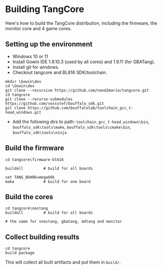 # Building TangCore

Here's how to build the TangCore distribution, including the firmware, the monitor core and 4 game cores.

## Setting up the environment

* Windows 10 or 11
* Install Gowin IDE 1.9.10.3 (used by all cores) and 1.9.11 (for GBATang). 
* Install git for windows.
* Checkout tangcore and BL616 SDK/toolchain.
```batch
mkdir \Gowin\dev
cd \Gowin\dev
git clone --recursive https://github.com/nand2mario/tangcore.git
cd tangcore
git clone --recurse-submodules https://github.com/vossstef/bouffalo_sdk.git
git clone https://github.com/bouffalolab/toolchain_gcc_t-head_windows.git
```
* Add the following dirs to path: `toolchain_gcc_t-head_windows\bin`, `bouffalo_sdk\tools\make`, `bouffalo_sdk\tools\cmake\bin`, `bouffalo_sdk\tools\ninja`

## Build the firmware

```batch
cd tangcore\firmware-bl616

buildall         # build for all boards

set TANG_BOARD=mega60k
make             # build for one board
```

## Build the cores

```batch
cd tangcore\nestang
buildall         # build for all boards

# the same for snestang, gbatang, mdtang and monitor
```

## Collect building results

```batch
cd tangcore
build package
```
This will collect all built artifacts and put them in `build/`.